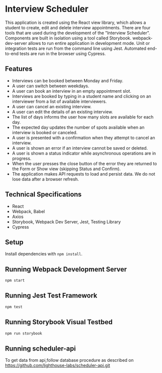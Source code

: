 # Interview Scheduler

This application is created using the React view library, which allows a student to create, edit and delete interview appointments. There are four tools that are used during the development of the "Interview Scheduler". Components are built in isolation using a tool called Storybook. webpack-dev-server allows to run entire application in development mode. Unit or integration tests are run from the command line using Jest. Automated end-to-end tests are run in the browser using Cypress.

## Features
- Interviews can be booked between Monday and Friday.
- A user can switch between weekdays.
- A user can book an interview in an empty appointment slot.
- Interviews are booked by typing in a student name and clicking on an interviewer from a list of available interviewers.
- A user can cancel an existing interview.
- A user can edit the details of an existing interview.
- The list of days informs the user how many slots are available for each day.
- The expected day updates the number of spots available when an interview is booked or canceled.
- A user is presented with a confirmation when they attempt to cancel an interview.
- A user is shown an error if an interview cannot be saved or deleted.
- A user is shown a status indicator while asynchronous operations are in progress.
- When the user presses the close button of the error they are returned to the Form or Show view (skipping Status and Confirm).
- The application makes API requests to load and persist data. We do not lose data after a browser refresh.

## Technical Specifications
- React
- Webpack, Babel
- Axios
- Storybook, Webpack Dev Server, Jest, Testing Library
- Cypress

## Setup

Install dependencies with `npm install`.

## Running Webpack Development Server

```sh
npm start
```

## Running Jest Test Framework

```sh
npm test
```

## Running Storybook Visual Testbed

```sh
npm run storybook
```

## Running scheduler-api
To get data from api,follow database procedure as described on
https://github.com/lighthouse-labs/scheduler-api.git